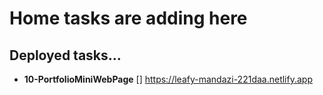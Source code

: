 # Home tasks are adding here
## Deployed tasks...

* **10-PortfolioMiniWebPage** [] https://leafy-mandazi-221daa.netlify.app